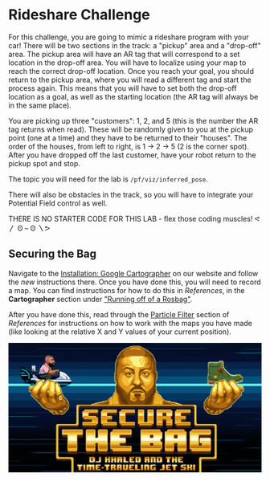 # Rideshare Challenge

For this challenge, you are going to mimic a rideshare program with your car! There will be two sections in the track: a "pickup" area and a "drop-off" area. The pickup area will have an AR tag that will correspond to a set location in the drop-off area. You will have to localize using your map to reach the correct drop-off location. Once you reach your goal, you should return to the pickup area, where you will read a different tag and start the process again. This means that you will have to set both the drop-off location as a goal, as well as the starting location (the AR tag will always be in the same place).

You are picking up three "customers": 1, 2, and 5 (this is the number the AR tag returns when read). These will be randomly given to you at the pickup point (one at a time) and they have to be returned to their "houses". The order of the houses, from left to right, is 1 -> 2 -> 5 (2 is the corner spot). After you have dropped off the last customer, have your robot return to the pickup spot and stop.

The topic you will need for the lab is `/pf/viz/inferred_pose`.

There will also be obstacles in the track, so you will have to integrate your Potential Field control as well.

THERE IS NO STARTER CODE FOR THIS LAB - flex those coding muscles! ᕙ〳 ʘ – ʘ 〵ᕗ

## Securing the Bag
Navigate to the [Installation: Google Cartographer](http://bwsi-racecar.com/maps/cartographer/cartographer_installation/) on our website and follow the *new* instructions there. Once you have done this, you will need to record a map. You can find instructions for how to do this in *References*, in the **Cartographer** section under ["Running off of a Rosbag"](http://bwsi-racecar.com/maps/cartographer/cartographer_usage/).

After you have done this, read through the [Particle Filter](http://bwsi-racecar.com/maps/localization/particle_filter_usage/) section of *References* for instructions on how to work with the maps you have made (like looking at the relative X and Y values of your current position).

![secure](sb.png)
